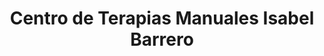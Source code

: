 ---
title: "Centro de Terapias Manuales Isabel Barrero"
url: /alange/centro-de-terapias-manuales-isabel-barrero/
shop: masaje
---
